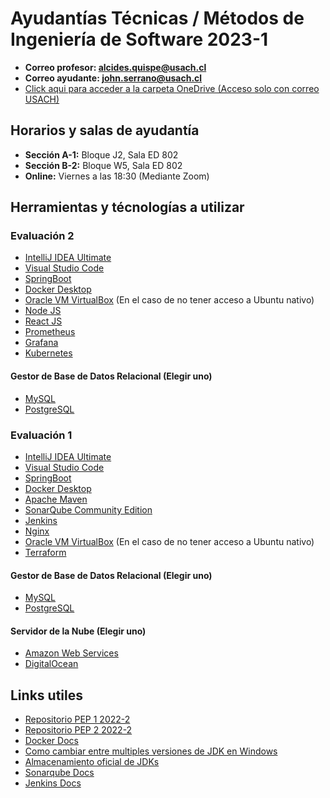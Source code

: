 # Ayudantías Técnicas / Métodos de Ingeniería de Software 2023-1
* **Correo profesor: alcides.quispe@usach.cl**
* **Correo ayudante: john.serrano@usach.cl**
* [Click aqui para acceder a la carpeta OneDrive (Acceso solo con correo USACH)](https://usachcl-my.sharepoint.com/:f:/g/personal/john_serrano_usach_cl/ElCnSlPjVmRGl34nc21hs_oBe8QPJ8hVZtT2r25hHG7QOA?e=Z3BDb0)

## Horarios y salas de ayudantía
* **Sección A-1:** Bloque J2, Sala ED 802
* **Sección B-2:** Bloque W5, Sala ED 802
* **Online:** Viernes a las 18:30 (Mediante Zoom)

## Herramientas y técnologías a utilizar
### Evaluación 2
* [IntelliJ IDEA Ultimate](https://www.jetbrains.com/idea/download/#section=windows)
* [Visual Studio Code](https://code.visualstudio.com/)
* [SpringBoot](https://start.spring.io/)
* [Docker Desktop](https://www.docker.com/products/docker-desktop/)
* [Oracle VM VirtualBox](https://www.virtualbox.org/) (En el caso de no tener acceso a Ubuntu nativo)
* [Node JS](https://nodejs.org/en)
* [React JS](https://react.dev/)
* [Prometheus](https://prometheus.io/)
* [Grafana](https://grafana.com/)
* [Kubernetes](https://kubernetes.io/es/)

#### Gestor de Base de Datos Relacional (Elegir uno)
* [MySQL](https://www.mysql.com/)
* [PostgreSQL](https://www.postgresql.org/)

### Evaluación 1
* [IntelliJ IDEA Ultimate](https://www.jetbrains.com/idea/download/#section=windows)
* [Visual Studio Code](https://code.visualstudio.com/)
* [SpringBoot](https://start.spring.io/)
* [Docker Desktop](https://www.docker.com/products/docker-desktop/)
* [Apache Maven](https://maven.apache.org/download.cgi)
* [SonarQube Community Edition](https://www.sonarsource.com/products/sonarqube/)
* [Jenkins](https://www.jenkins.io/)
* [Nginx](https://www.nginx.com/)
* [Oracle VM VirtualBox](https://www.virtualbox.org/) (En el caso de no tener acceso a Ubuntu nativo)
* [Terraform](https://www.terraform.io/)

#### Gestor de Base de Datos Relacional (Elegir uno)
* [MySQL](https://www.mysql.com/)
* [PostgreSQL](https://www.postgresql.org/)

#### Servidor de la Nube (Elegir uno)
* [Amazon Web Services](https://aws.amazon.com/es/?nc2=h_lg)
* [DigitalOcean](https://www.digitalocean.com/)

## Links utiles
* [Repositorio PEP 1 2022-2](https://github.com/PodssilDev/Tingeso_PEP1)
* [Repositorio PEP 2 2022-2](https://github.com/PodssilDev/Tingeso_PEP2)
* [Docker Docs](https://docs.docker.com/)
* [Como cambiar entre multiples versiones de JDK en Windows](https://youtu.be/A5FHcR3cE-w)
* [Almacenamiento oficial de JDKs](https://jdk.java.net/archive/)
* [Sonarqube Docs](https://docs.sonarqube.org/latest/)
* [Jenkins Docs](https://www.jenkins.io/doc/)
